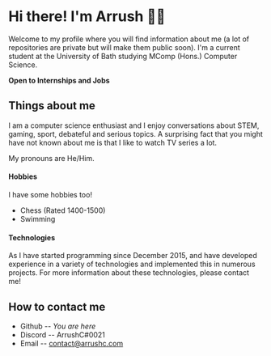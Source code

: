 <!-- **ArrushC/ArrushC** is a ✨ _special_ ✨ repository because its `README.md` (this file) appears on your GitHub profile.-->
# Hi there! I'm Arrush 👨‍💻
Welcome to my profile where you will find information about me (a lot of repositories are private but will make them public soon). I'm a current student at the University of Bath studying MComp (Hons.) Computer Science.

**Open to Internships and Jobs**

## Things about me
I am a computer science enthusiast and I enjoy conversations about STEM, gaming, sport, debateful and serious topics. A surprising fact that you might have not known about me is that I like to watch TV series a lot.

My pronouns are He/Him.

#### Hobbies
I have some hobbies too!
- Chess (Rated 1400-1500)
- Swimming

#### Technologies
As I have started programming since December 2015, and have developed experience in a variety of technologies and implemented this in numerous projects. For more information about these technologies, please contact me! 

## How to contact me
- Github -- *You are here*
- Discord -- ArrushC#0021
- Email -- contact@arrushc.com
